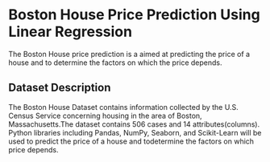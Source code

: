# Boston House Price Prediction Using Linear Regression
The Boston House price prediction is a aimed at predicting the price of a house and to determine the factors on which the price depends.

## Dataset Description
The Boston House Dataset contains information collected by the U.S. Census Service concerning housing in the area of Boston, Massachusetts.The dataset contains 506 cases and 14 attributes(columns). Python libraries including Pandas, NumPy, Seaborn, and Scikit-Learn will be used to predict the price of a house and todetermine the factors on which price depends.
